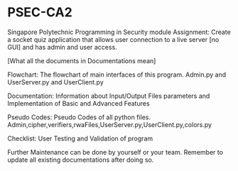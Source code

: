 # PSEC-CA2

Singapore Polytechnic
Programming in Security module
Assignment: Create a socket quiz application that allows user connection to a live server [no GUI] and has admin and user access.

[What all the documents in Documentations mean]

Flowchart: The flowchart of main interfaces of this program. Admin.py and UserServer.py and UserClient.py

Documentation: Information about Input/Output Files parameters and Implementation of Basic and Advanced Features

Pseudo Codes: Pseudo Codes of all python files. Admin,cipher,verifiers,rwaFiles,UserServer.py,UserClient.py,colors.py

Checklist: User Testing and Validation of program

Further Maintenance can be done by yourself or your team. Remember to update all existing documentations after doing so.
